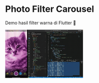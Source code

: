 # Photo Filter Carousel

Demo hasil filter warna di Flutter 🎨

<img src="assets/gif.gif" alt="Demo Photo Filter" width="250">
